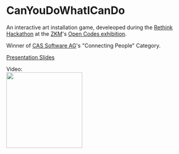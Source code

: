 # CanYouDoWhatICanDo

An interactive art installation game, develeoped during the [Rethink Hackathon](https://opencodes.io/) at the [ZKM](http://zkm.de/)'s [Open Codes exhibition](https://open-codes.zkm.de/de).

Winner of [CAS Software AG](cas.de)'s "Connecting People" Category.

[Presentation Slides](https://drive.google.com/open?id=1Tq7nP9zQ-TWXXa1uI2v78fpqDe-K0ahpxvQa5XXzbug)

Video:  
<a href="https://www.facebook.com/CASSoftware/videos/2330503683642273/
"><img height=200 src="https://i.imgur.com/Gg3GbN9.png"></a>


